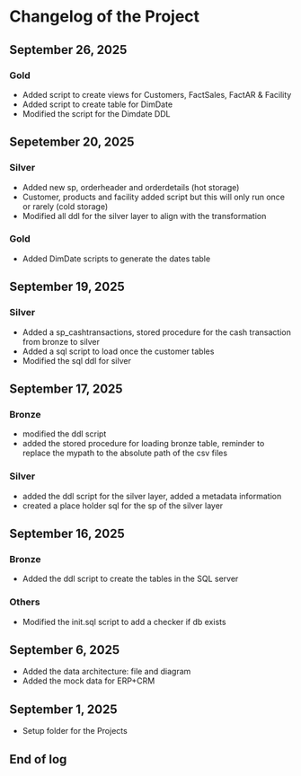 # Changelog of the Project

## September 26, 2025

### Gold
- Added script to create views for Customers, FactSales, FactAR & Facility
- Added script to create table for DimDate
- Modified the script for the Dimdate DDL

## Sepetember 20, 2025

### Silver
- Added new sp, orderheader and orderdetails (hot storage)
- Customer, products and facility added script but this will only run once or rarely (cold storage)
- Modified all ddl for the silver layer to align with the transformation

### Gold
- Added DimDate scripts to generate the dates table

## September 19, 2025

### Silver
- Added a sp_cashtransactions, stored procedure for the cash transaction from bronze to silver
- Added a sql script to load once the customer tables
- Modified the sql ddl for silver

## September 17, 2025

### Bronze
- modified the ddl script 
- added the stored procedure for loading bronze table, reminder to replace the mypath to the absolute path of the csv files

### Silver
- added the ddl script for the silver layer, added a metadata information
- created a place holder sql for the sp of the silver layer

## September 16, 2025

### Bronze
- Added the ddl script to create the tables in the SQL server

### Others
- Modified the init.sql script to add a checker if db exists

## September 6, 2025
- Added the data architecture: file and diagram
- Added the mock data for ERP+CRM

## September 1, 2025
- Setup folder for the Projects

## End of log